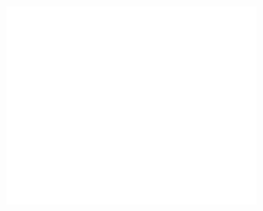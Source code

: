 <div align="center">
	<br>
	<a href="https://yokuny.vercel.app/">
		<img src="pic.svg" width="800" height="400">
	<br>
</div>
